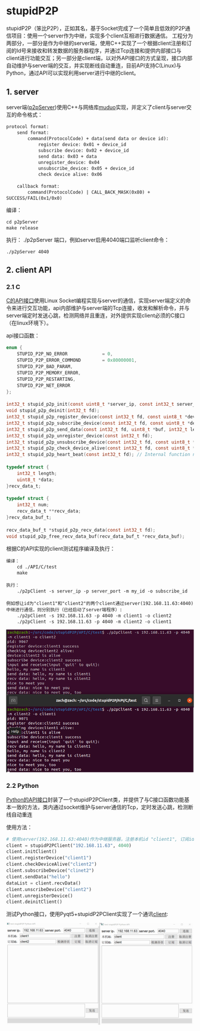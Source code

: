 # stupidP2P
stupidP2P（笨比P2P），正如其名，基于Socket完成了一个简单且低效的P2P通信项目：使用一个server作为中继，实现多个client互相进行数据通信。
工程分为两部分，一部分是作为中继的server端，使用C++实现了一个根据client注册和订阅的Id号来接收和转发数据的服务器程序，并通过Tcp连接和提供内部接口与client进行功能交互；另一部分是client端，以对外API接口的方式呈现，接口内部自动维护与server端的交互，并实现断线自动重连，目前API支持C(Linux)与Python，通过API可以实现利用server进行中继的client。

## 1. server
server端([p2pServer](https://github.com/zach0zhang/stupidP2P/tree/master/p2pServer))使用C++与网络库[muduo](https://github.com/chenshuo/muduo)实现，并定义了client与server交互的命令格式：

```
protocol format:
    send format:
        command(ProtocolCode) + data(send data or device id):
            register device: 0x01 + device_id
            subscribe device: 0x02 + device_id
            send data: 0x03 + data
            unregister_device: 0x04
            unsubscribe_device: 0x05 + device_id
            check device alive: 0x06

    callback format:
        command(ProtocolCode) | CALL_BACK_MASK(0x80) + SUCCESS/FAIL(0x1/0x0)
```

编译：
```
cd p2pServer
make release
```

执行： ./p2pServer 端口，例如server启用4040端口监听client命令：
```
./p2pServer 4040
```

## 2. client API
### 2.1 C

[C的API接口](https://github.com/zach0zhang/stupidP2P/tree/master/API/C)使用Linux Socket编程实现与server的通信，实现server端定义的命令来进行交互功能，api内部维护与server端的Tcp连接，收发和解析命令，并与server端定时发送心跳，检测网络并且重连，对外提供实现client必须的C接口（在linux环境下）。

api接口函数：
```C
enum {
    STUPID_P2P_NO_ERROR             = 0,
    STUPID_P2P_ERROR_COMMOND        = 0x80000001,
    STUPID_P2P_BAD_PARAM,
    STUPID_P2P_MEMORY_ERROR,
    STUPID_P2P_RESTARTING,
    STUPID_P2P_NET_ERROR
};

int32_t stupid_p2p_init(const uint8_t *server_ip, const int32_t server_port);
void stupid_p2p_deinit(int32_t fd);
int32_t stupid_p2p_register_device(const int32_t fd, const uint8_t *device_id);
int32_t stupid_p2p_subscribe_device(const int32_t fd, const uint8_t *device_id);
int32_t stupid_p2p_send_data(const int32_t fd, uint8_t *buf, int32_t length);
int32_t stupid_p2p_unregister_device(const int32_t fd);
int32_t stupid_p2p_unsubscribe_device(const int32_t fd, const uint8_t *device_id);
int32_t stupid_p2p_check_device_alive(const int32_t fd, const uint8_t *device_id);
int32_t stupid_p2p_heart_beat(const int32_t fd); // Internal function no need to call

typedef struct {
    int32_t length;
    uint8_t *data;
}recv_data_t;

typedef struct {
    int32_t num;
    recv_data_t **recv_data;
}recv_data_buf_t;

recv_data_buf_t *stupid_p2p_recv_data(const int32_t fd);
void stupid_p2p_free_recv_data_buf(recv_data_buf_t *recv_data_buf);
```

根据C的API实现的client测试程序编译及执行：
```
编译：
    cd ./API/C/test
    make

执行：
    ./p2pClient -s server_ip -p server_port -m my_id -o subscribe_id

例如想让id为"client1"和"client2"的两个client通过server(192.168.11.63:4040)中继进行通信，则分别执行（已经启动了server端程序）:
    ./p2pClient -s 192.168.11.63 -p 4040 -m client1 -o client2
    ./p2pClient -s 192.168.11.63 -p 4040 -m client2 -o client1

```

![api_c_test](./doc/pic/api_c_test.png)

### 2.2 Python
[Python的API接口](https://github.com/zach0zhang/stupidP2P/tree/master/API/Python)封装了一个stupidP2PClient类，并提供了与C接口函数功能基本一致的方法，类内通过socket维护与server通信的Tcp，定时发送心跳，检测断线自动重连

使用方法：

```Python
# 使用server(192.168.11.63:4040)作为中继服务器，注册本机id "client1", 订阅id "client2"
client = stupidP2PClient("192.168.11.63", 4040)
client.initClient()
client.registerDevice("client1")
client.checkDeviceAlive("client2")
client.subscribeDevice("clinet2")
client.sendData("hello")
dataList = client.recvData()
client.unscribeDevice("client2")
client.unregisterDevice()
client.deinitClient()
```

测试Python接口，使用Pyqt5+stupidP2PClient实现了一个通讯[client](https://github.com/zach0zhang/stupidP2P/tree/master/API/Python/test):

![api_python_test](./doc/pic/api_python_test.gif)

